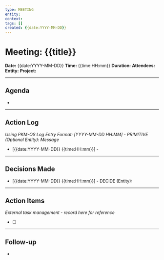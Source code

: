 ```yaml
---
type: MEETING
entity: 
context: 
tags: []
created: {{date:YYYY-MM-DD}}
---
```


# Meeting: {{title}}

**Date:** {{date:YYYY-MM-DD}}
**Time:** {{time:HH:mm}}
**Duration:** 
**Attendees:** 
**Entity:** 
**Project:** 

---

## Agenda

- 

---

## Action Log

_Using PKM-OS Log Entry Format: [YYYY-MM-DD HH:MM] - PRIMITIVE (Optional Entity): Message_

- [{{date:YYYY-MM-DD}} {{time:HH:mm}}] - 

---

## Decisions Made

- [{{date:YYYY-MM-DD}} {{time:HH:mm}}] - DECIDE (Entity): 

---

## Action Items

_External task management - record here for reference_

- [ ] 

---

## Follow-up

- 